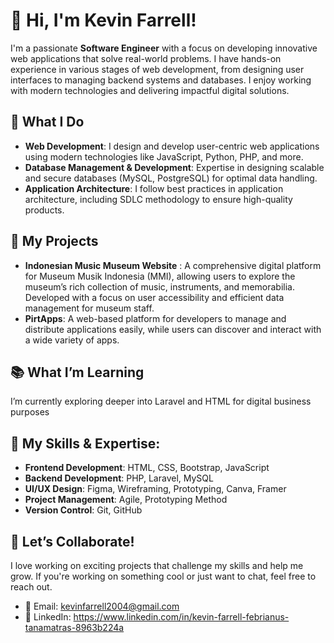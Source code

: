 # 👋 Hi, I'm Kevin Farrell!

I'm a passionate **Software Engineer** with a focus on developing innovative web applications that solve real-world problems. I have hands-on experience in various stages of web development, from designing user interfaces to managing backend systems and databases. I enjoy working with modern technologies and delivering impactful digital solutions.

## 💼 What I Do
- **Web Development**: I design and develop user-centric web applications using modern technologies like JavaScript, Python, PHP, and more.
- **Database Management & Development**: Expertise in designing scalable and secure databases (MySQL, PostgreSQL) for optimal data handling.
- **Application Architecture**: I follow best practices in application architecture, including SDLC methodology to ensure high-quality products.

## 🌟 My Projects
- **Indonesian Music Museum Website** : A comprehensive digital platform for Museum Musik Indonesia (MMI), allowing users to explore the museum’s rich collection of music, instruments, and memorabilia. Developed with a focus on user accessibility and efficient data management for museum staff.
- **PirtApps**: A web-based platform for developers to manage and distribute applications easily, while users can discover and interact with a wide variety of apps.

## 📚 What I’m Learning
I’m currently exploring deeper into Laravel and HTML for digital business purposes

## 🚀 My Skills & Expertise:
- **Frontend Development**: HTML, CSS, Bootstrap, JavaScript
- **Backend Development**: PHP, Laravel, MySQL
- **UI/UX Design**: Figma, Wireframing, Prototyping, Canva, Framer
- **Project Management**: Agile, Prototyping Method
- **Version Control**: Git, GitHub

## 🤝 Let’s Collaborate!
I love working on exciting projects that challenge my skills and help me grow. If you're working on something cool or just want to chat, feel free to reach out.

- 📧 Email: kevinfarrell2004@gmail.com
- 💼 LinkedIn: https://www.linkedin.com/in/kevin-farrell-febrianus-tanamatras-8963b224a
